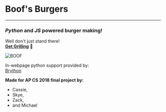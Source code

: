 # Boof's Burgers
---
### _Python_ and _JS_ powered burger making!

Well don't just stand there!\
[__Get Grilling__](https://burgermaker.github.io/) :hamburger:

![BOOF](https://raw.githubusercontent.com/burgermaker/burgermaker.github.io/master/boofs%20burgers.jpg)

In-webpage python support provided by:\
[Brython](https://brython.info/)

__Made for AP CS 2018 final project by:__
* Cassie,
* Skye,
* Zack,
* and Michael
